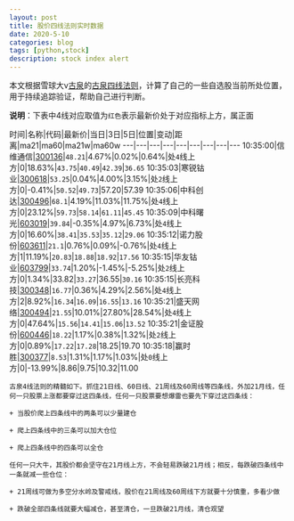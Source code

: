 ```yaml
---
layout: post
title: 股价四线法则实时数据
date: 2020-5-10
categories: blog
tags: [python,stock]
description: stock index alert
---
```



本文根据雪球大v[古泉](https://xueqiu.com/u/7148646888)的[古泉四线法则](https://xueqiu.com/7148646888/130498192)，计算了自己的一些自选股当前所处位置，用于持续追踪验证，帮助自己进行判断。

**说明**：下表中4线对应取值为`红色`表示最新价处于对应指标上方，属正面

时间|名称|代码|最新价|当日|3日|5日|位置|变动|距离|ma21|ma60|ma21w|ma60w
---|---|---|---|---|---|---|---|---
10:35:00|信维通信|[300136](https://xueqiu.com/S/SZ300136)|`48.21`|4.67%|0.02%|0.64%|处`4`线上方|0|18.63%|`43.75`|`40.49`|`42.39`|`36.65`
10:35:03|寒锐钴业|[300618](https://xueqiu.com/S/SZ300618)|`53.25`|0.04%|4.00%|3.15%|处`2`线上方|0|-0.41%|`50.52`|`49.73`|57.20|57.39
10:35:06|中科创达|[300496](https://xueqiu.com/S/SZ300496)|`68.1`|4.19%|11.03%|11.75%|处`4`线上方|0|23.12%|`59.73`|`58.14`|`61.11`|`45.45`
10:35:09|中科曙光|[603019](https://xueqiu.com/S/SH603019)|`39.84`|-0.35%|4.97%|6.73%|处`4`线上方|0|16.60%|`38.41`|`35.53`|`35.12`|`29.06`
10:35:12|诺力股份|[603611](https://xueqiu.com/S/SH603611)|`21.1`|0.76%|0.09%|-0.76%|处`4`线上方|1|11.19%|`20.83`|`18.88`|`18.92`|`17.56`
10:35:15|华友钴业|[603799](https://xueqiu.com/S/SH603799)|`33.74`|1.20%|-1.45%|-5.25%|处`2`线上方|0|1.34%|33.82|`33.27`|36.55|`30.16`
10:35:15|长亮科技|[300348](https://xueqiu.com/S/SZ300348)|`16.77`|0.36%|4.29%|2.56%|处`4`线上方|2|8.92%|`16.34`|`16.09`|`16.55`|`13.16`
10:35:21|盛天网络|[300494](https://xueqiu.com/S/SZ300494)|`21.55`|10.01%|27.80%|28.54%|处`4`线上方|0|47.64%|`15.56`|`14.41`|`15.06`|`13.52`
10:35:21|金证股份|[600446](https://xueqiu.com/S/SH600446)|`18.22`|1.17%|0.38%|1.32%|处`2`线上方|0|0.89%|`17.22`|`17.28`|18.25|19.70
10:35:18|赢时胜|[300377](https://xueqiu.com/S/SZ300377)|`8.53`|1.31%|1.17%|1.03%|处`0`线上方|0|-13.99%|8.86|9.75|10.32|11.00

```
古泉4线法则的精髓如下。抓住21日线、60日线、21周线及60周线等四条线，外加21月线，任何一只股票上涨都要穿过这四条线，任何一只股票要想爆雷也要先下穿过这四条线：

+ 当股价爬上四条线中的两条可以少量建仓

+ 爬上四条线中的三条可以加大仓位

+ 爬上四条线中的四条可以全仓

任何一只大牛，其股价都会坚守在21月线上方，不会轻易跌破21月线；相反，每跌破四条线中一条就减一些仓位：

+ 21周线可做为多空分水岭及警戒线，股价在21周线及60周线下方就要十分慎重，多看少做

+ 跌破全部四条线就要大幅减仓，甚至清仓，一旦跌破21月线，清仓观望
```